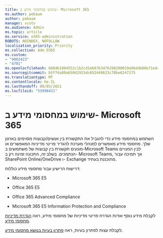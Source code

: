 ```yaml
---
title: שימוש במחסומי מידע ב- Microsoft 365
ms.author: pebaum
author: pebaum
manager: scotv
ms.audience: Admin
ms.topic: article
ms.service: o365-administration
ROBOTS: NOINDEX, NOFOLLOW
localization_priority: Priority
ms.collection: Adm_O365
ms.custom:
- "9002423"
- "4701"
ms.openlocfilehash: 6884b1894552c1b2cd1eb07b3476298200019a96ddb80e71e4ab5138015b40ac
ms.sourcegitcommit: b5f7da89a650d2915dc652449623c78be6247175
ms.translationtype: MT
ms.contentlocale: he-IL
ms.lasthandoff: 08/05/2021
ms.locfileid: "53998431"
---
```

# <a name="using-information-barriers-in-microsoft-365"></a>שימוש במחסומי מידע ב- Microsoft 365

השתמש במחסומי מידע כדי להגביל את התקשורת בין אנשים/קבוצות מסוימים בארגון שלך. מחסומי מידע מאפשרים למנהלי מערכת להגדיר פריטי מדיניות המאפשרים או מונעים תקשורת בין קבוצות של משתמשים ב-Microsoft Teams לבין המנויים הנתמכים.  בשלב זה, התכונה זמינה רק ב- Microsoft Teams, אך תמיכה עבור SharePoint Online/OneDrive ו- Exchange מתוכננת בעתיד.

דרישות הרישיון עבור מחסומי מידע כוללות:

- Microsoft 365 E5

- Office 365 E5

- Office 365 Advanced Compliance

- Microsoft 365 E5 Information Protection and Compliance

לקבלת מידע נוסף אודות הגדרת פריטי מדיניות של מחסומי מידע, ראה [הגדרת מדיניות מחסומי מידע](https://docs.microsoft.com/microsoft-365/compliance/information-barriers-policies).

לקבלת עצות לפתרון בעיות, ראה [פתרון בעיות בנושא מחסומי מידע](https://docs.microsoft.com/microsoft-365/compliance/information-barriers-troubleshooting).
